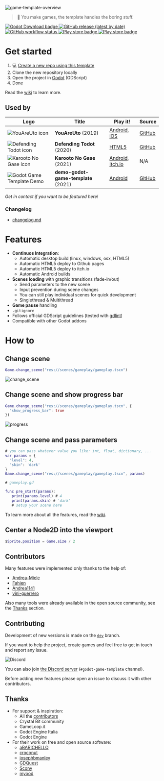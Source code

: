 ![game-template-overview](https://user-images.githubusercontent.com/6860637/101258948-24c35c80-3726-11eb-8c64-7a201e945f73.png)

> 🌟 You make games, the template handles the boring stuff.

<p>
<a href="https://godotengine.org/download">
  <img alt="Godot Download badge" src="https://img.shields.io/badge/godot-3.4-blue">
</a>

<a href="https://github.com/crystal-bit/godot-game-template/releases">
  <img alt="GitHub release (latest by date)" src="https://img.shields.io/github/v/release/crystal-bit/godot-game-template">
</a>

<a href="https://github.com/crystal-bit/godot-game-template/actions?query=workflow%3A%22godot-ci+export%22">
  <img alt="GitHub workflow status" src="https://img.shields.io/github/workflow/status/crystal-bit/godot-game-template/godot-ci%20export?label=game-export">
</a>

<!-- <a href="https://github.com/crystal-bit/godot-game-template/wiki">
  <img alt="GitHub wiki" src="https://img.shields.io/badge/%F0%9F%93%96-wiki-blueviolet">
</a> -->

<a href="https://crystalbit.itch.io/godot-game-template">
  <img alt="Play store badge" src="https://img.shields.io/badge/HTML5-Itch.io-critical">
</a>

<a href="https://play.google.com/store/apps/details?id=org.crystalbit.godottemplate">
  <img alt="Play store badge" src="https://img.shields.io/badge/Android-PlayStore-green">
</a>
</p>

# Get started

1. 💻 [Create a new repo using this template](https://github.com/crystal-bit/godot-game-template/generate)
2. Clone the new repository locally
3. Open the project in [Godot](https://godotengine.org/download/) (GDScript)
4. Done

Read the [wiki](https://github.com/crystal-bit/godot-game-template/wiki/) to learn more.

## Used by

| Logo                                                                                                                                            | Title                               | Play it!                                                                                                                                                             | Source                                                            |
| ----------------------------------------------------------------------------------------------------------------------------------------------- | ----------------------------------- | -------------------------------------------------------------------------------------------------------------------------------------------------------------------- | ----------------------------------------------------------------- |
| ![YouAreUto icon](https://play-lh.googleusercontent.com/lL54YNps-UPuDONDHfy3pmn8_aVUZGMorHJcDArimJWCQKjjNax0QMxpiAWCc5PUPbU=s100-rw)            | **YouAreUto** (2019)                | [Android](https://play.google.com/store/apps/details?id=com.youare.uto), [iOS](https://apps.apple.com/app/brain-game-teaser-youareuto/id1590561597#?platform=iphone) | [GitHub](https://github.com/YouAreUto/YouAreUto)                  |
| ![Defending Todot icon](https://imgur.com/Bn10XAf.png)                                                                                          | **Defending Todot** (2020)          | [HTML5](https://crystal-bit.github.io/defending-todot/)                                                                                                              | [GitHub](https://github.com/crystal-bit/defending-todot)          |
| ![Karooto No Gase icon](https://play-lh.googleusercontent.com/sWgjV9dJxa1jKina0mNbU3fGmqA4zuqtRWXfhn_dfEK6reW90GH1uz0wsai1SG898bOZ=s100-rw)     | **Karooto No Gase** (2021)          | [Android](https://play.google.com/store/apps/details?id=org.calalinta.karootonogase), [Itch.io](https://calalinta.itch.io/)                                          | N/A                                                               |
| ![Godot Game Template Demo](https://play-lh.googleusercontent.com/aOVexQckoyjN2WJp_puq8ifTr2TnWwJ-cNw6iflcH0IpQYp04m_ChTd0jwkCKalz5wVM=s100-rw) | **demo-godot-game-template** (2021) | [Android](https://play.google.com/store/apps/details?id=org.crystalbit.godottemplate)                                                                                | [GitHub](https://github.com/crystal-bit/demo-godot-game-template) |

_Get in contact if you want to be featured here!_

### Changelog

- [changelog.md](./changelog.md)

# Features

- **Continuos Integration**:
  - Automatic desktop build (linux, windows, osx, HTML5)
  - Automatic HTML5 deploy to Github pages
  - Automatic HTML5 deploy to itch.io
  - Automatic Android builds
- **Scenes loading** with graphic transitions (fade-in/out)
  - Send parameters to the new scene
  - Input prevention during scene changes
  - You can still play individual scenes for quick development
  - Singlethread & Multithread
- **Game pause** handling
- `.gitignore`
- Follows official GDScript guidelines (tested with [gdlint](https://github.com/Scony/godot-gdscript-toolkit#gdscript-toolkit))
- Compatible with other Godot addons

# How to

## Change scene

```gd
Game.change_scene("res://scenes/gameplay/gameplay.tscn")
```

![change_scene](https://user-images.githubusercontent.com/6860637/162567110-026c1979-6237-4255-bb2a-97815fc4b0c4.gif)

## Change scene and show progress bar

```gd
Game.change_scene("res://scenes/gameplay/gameplay.tscn", {
  "show_progress_bar": true
})
```

![progress](https://user-images.githubusercontent.com/6860637/162567097-81b5c54e-1ee5-42b9-a583-60764ecff069.gif)

## Change scene and pass parameters

```gd
# you can pass whatever value you like: int, float, dictionary, ...
var params = {
  "level": 4,
  "skin": 'dark'
}
Game.change_scene("res://scenes/gameplay/gameplay.tscn", params)
```

```gd
# gameplay.gd

func pre_start(params):
   print(params.level) # 4
   print(params.skin) # 'dark'
   # setup your scene here
```

To learn more about all the features, read the [wiki](https://github.com/crystal-bit/godot-game-template/wiki/2.-Features). 

## Center a Node2D into the viewport

```gd
$Sprite.position = Game.size / 2
```

## Contributors

Many features were implemented only thanks to the help of:

- [Andrea-Miele](https://github.com/Andrea-Miele)
- [Fahien](https://github.com/Fahien)
- [Andrea1141](https://github.com/Andrea1141)
- [vini-guerrero](https://github.com/vini-guerrero)

Also many tools were already available in the open source community, see the [Thanks](#thanks) section.

## Contributing

Development of new versions is made on the [`dev`](https://github.com/crystal-bit/godot-game-template/tree/dev) branch.

If you want to help the project, create games and feel free to get in touch and report any issue.

![Discord](https://img.shields.io/discord/686600734636376102?logo=discord&logoColor=ffffff&color=7389D8&labelColor=6A7EC2)

You can also join [the Discord server](https://discord.gg/SA6S2Db) (`#godot-game-template` channel).

Before adding new features please open an issue to discuss it with other contributors.

## Thanks

- For support & inspiration:
  - All the [contributors](https://github.com/crystal-bit/godot-game-template/graphs/contributors)
  - Crystal Bit community
  - GameLoop.it
  - Godot Engine Italia
  - Godot Engine
- For their work on free and open source software:
  - [aBARICHELLO](https://github.com/aBARICHELLO/godot-ci)
  - [croconut](https://github.com/croconut/godot-multi-builder)
  - [josephbmanley](https://github.com/josephbmanley)
  - [GDQuest](https://github.com/GDquest)
  - [Scony](https://github.com/Scony)
  - [myood](https://github.com/myood)
